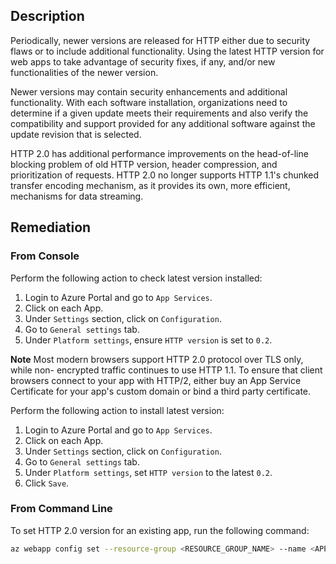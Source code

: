 ## Description

Periodically, newer versions are released for HTTP either due to security flaws or to include additional functionality. Using the latest HTTP version for web apps to take advantage of security fixes, if any, and/or new functionalities of the newer version.

Newer versions may contain security enhancements and additional functionality. With each software installation, organizations need to determine if a given update meets their requirements and also verify the compatibility and support provided for any additional software against the update revision that is selected.

HTTP 2.0 has additional performance improvements on the head-of-line blocking problem of old HTTP version, header compression, and prioritization of requests. HTTP 2.0 no longer supports HTTP 1.1's chunked transfer encoding mechanism, as it provides its own, more efficient, mechanisms for data streaming.

## Remediation

### From Console

Perform the following action to check latest version installed:

1. Login to Azure Portal and go to `App Services`.
2. Click on each App.
3. Under `Settings` section, click on `Configuration`.
4. Go to `General settings` tab.
5. Under `Platform settings`, ensure `HTTP version` is set to `0.2`.

**Note** Most modern browsers support HTTP 2.0 protocol over TLS only, while non- encrypted traffic continues to use HTTP 1.1. To ensure that client browsers connect to your app with HTTP/2, either buy an App Service Certificate for your app's custom domain or bind a third party certificate.

Perform the following action to install latest version:

1. Login to Azure Portal and go to `App Services`.
2. Click on each App.
3. Under `Settings` section, click on `Configuration`.
4. Go to `General settings` tab.
5. Under `Platform settings`, set `HTTP version` to the latest `0.2`.
6. Click `Save`.

### From Command Line

To set HTTP 2.0 version for an existing app, run the following command:

```bash
az webapp config set --resource-group <RESOURCE_GROUP_NAME> --name <APP_NAME> --http20-enabled true
```